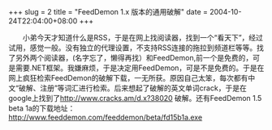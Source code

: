 +++
slug = 2
title = "FeedDemon 1.x 版本的通用破解"
date = 2004-10-24T22:04:00+08:00
+++

&emsp;&emsp;小弟今天才知道什么是RSS，于是在网上找阅读器，找到一个“看天下”，经过试用，感觉一般。没有独立的代理设置，不支持RSS连接的拖拉到频道栏等等。找了另外两个阅读器，(名字忘了，懒得再找）和FeedDemon,前一个是免费的，可是需要.NET框架。我嫌麻烦，于是决定用FeedDemon，可是不是免费的。于是在网上疯狂检索FeedDemon的破解下载，一无所获。原因自己太笨，每次都有中文“破解、注册”等词汇进行检索。后来想起了破解的英文单词crack，于是在google上找到了<http://www.cracks.am/d.x?38020> 破解。还有FeedDemon 1.5 beta 1a的下载地址：<http://www.feeddemon.com/feeddemon/beta/fd15b1a.exe>